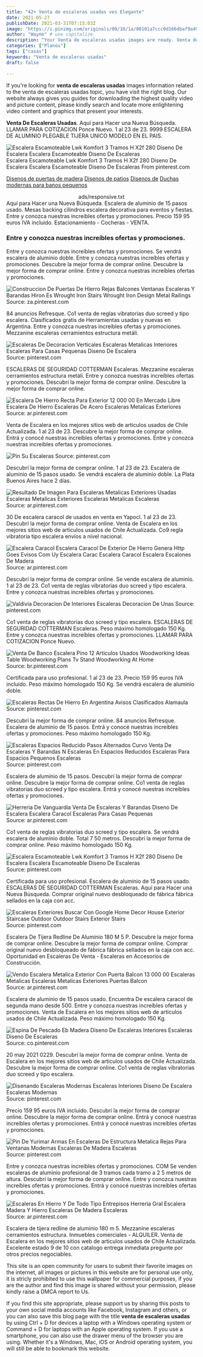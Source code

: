 ```yaml
---
title: "42+ Venta de escaleras usadas ves Elegante"
date: 2021-05-27
publishDate: 2021-03-31T07:15:03Z
image: "https://i.pinimg.com/originals/00/10/1a/00101a7ccc0d166dbaf9a49519836a08.jpg"
author: "Wayne" # use capitalize
description: "Your Venta de escaleras usadas images are ready. Venta de escaleras usadas are a topic that is being searched for and liked by netizens today. You can Get the Venta de escaleras usadas files here. Get all royalty-free images."
categories: ["Planos"]
tags: ["casas"]
keywords: "Venta de escaleras usadas"
draft: false

---
```


If you're looking for **venta de escaleras usadas** images information related to the venta de escaleras usadas topic, you have visit the right  blog.  Our website always  gives you  guides  for downloading  the highest  quality video and picture  content, please kindly search and locate more enlightening video content and graphics  that present your interests.

**Venta De Escaleras Usadas**. Aquí para Hacer una Nueva Búsqueda. LLAMAR PARA COTIZACION Ponce Nuevo. 1 al 23 de 23. 9999 ESCALERA DE ALUMINIO PLEGABLE TIJERA UNICO MODELO EN EL PAIS.

![Escalera Escamoteable Lwk Komfort 3 Tramos H X2f 280 Diseno De Escalera Escalera Escamoteable Diseno De Escaleras](https://i.pinimg.com/originals/cb/b1/01/cbb1014032357ab0b670c5e6750965ff.jpg "Escalera Escamoteable Lwk Komfort 3 Tramos H X2f 280 Diseno De Escalera Escalera Escamoteable Diseno De Escaleras")
Escalera Escamoteable Lwk Komfort 3 Tramos H X2f 280 Diseno De Escalera Escalera Escamoteable Diseno De Escaleras From pinterest.com

[Disenos de puertas de madera](/disenos-de-puertas-de-madera/)
[Disenos de patios](/disenos-de-patios/)
[Disenos de](/disenos-de/)
[Duchas modernas para banos pequenos](/duchas-modernas-para-banos-pequenos/)
<center><noscript><span>ads/responsive.txt</span></noscript></center>
Aquí para Hacer una Nueva Búsqueda. Escalera de aluminio de 15 pasos usado. Mesas backing cilindros escalera decorativa para eventos y fiestas. Entre y conozca nuestras increíbles ofertas y promociones. Precio 159 95 euros IVA incluido. Estacionamiento - Cocheras - VENTA.

### Entre y conozca nuestras increíbles ofertas y promociones.

Entre y conozca nuestras increíbles ofertas y promociones. Se vendrá escalera de aluminio doble. Entre y conozca nuestras increíbles ofertas y promociones. Descubre la mejor forma de comprar online. Descubre la mejor forma de comprar online. Entre y conozca nuestras increíbles ofertas y promociones.


![Construccion De Puertas De Hierro Rejas Balcones Ventanas Escaleras Y Barandas Hiron Es Wrought Iron Stairs Wrought Iron Design Metal Railings](https://i.pinimg.com/originals/b2/4c/43/b24c432cc9d16ac70246262d8b7b1849.jpg "Construccion De Puertas De Hierro Rejas Balcones Ventanas Escaleras Y Barandas Hiron Es Wrought Iron Stairs Wrought Iron Design Metal Railings")
Source: za.pinterest.com

84 anuncios Refresque. Co1 venta de reglas vibratorias duo screed y tipo escalera. Clasificados gratis de Herramientas usadas y nuevas en Argentina. Entre y conozca nuestras increíbles ofertas y promociones. Mezzanine escaleras cerramientos estructura metáli.

![Escaleras De Decoracion Verticales Escaleras Metalicas Interiores Escaleras Para Casas Pequenas Diseno De Escalera](https://i.pinimg.com/originals/92/49/ef/9249ef7c5db163864c0406a002c3d920.jpg "Escaleras De Decoracion Verticales Escaleras Metalicas Interiores Escaleras Para Casas Pequenas Diseno De Escalera")
Source: pinterest.com

ESCALERAS DE SEGURIDAD COTTERMAN Escaleras. Mezzanine escaleras cerramientos estructura metáli. Entre y conozca nuestras increíbles ofertas y promociones. Descubrí la mejor forma de comprar online. Descubre la mejor forma de comprar online.

![Escalera De Hierro Recta Para Exterior 12 000 00 En Mercado Libre Escalera De Hierro Escaleras De Acero Escaleras Metalicas Exteriores](https://i.pinimg.com/originals/dc/8e/2f/dc8e2f431b63d33935d2f9423454109c.jpg "Escalera De Hierro Recta Para Exterior 12 000 00 En Mercado Libre Escalera De Hierro Escaleras De Acero Escaleras Metalicas Exteriores")
Source: ar.pinterest.com

Venta de Escalera en los mejores sitios web de articulos usados de Chile Actualizada. 1 al 23 de 23. Descubre la mejor forma de comprar online. Entrá y conocé nuestras increíbles ofertas y promociones. Entre y conozca nuestras increíbles ofertas y promociones.

![Pin Su Escaleras](https://i.pinimg.com/originals/11/49/68/114968c49ee87b1cbdd4043087fd1534.jpg "Pin Su Escaleras")
Source: pinterest.com

Descubrí la mejor forma de comprar online. 1 al 23 de 23. Escalera de aluminio de 15 pasos usado. Se vendrá escalera de aluminio doble. La Plata Buenos Aires hace 2 días.

![Resultado De Imagen Para Escaleras Metalicas Exteriores Usadas Escaleras Metalicas Exteriores Escaleras Metalicas Escaleras](https://i.pinimg.com/originals/88/bb/27/88bb27c052a7995b59f418630483f8f8.jpg "Resultado De Imagen Para Escaleras Metalicas Exteriores Usadas Escaleras Metalicas Exteriores Escaleras Metalicas Escaleras")
Source: ar.pinterest.com

30 De escalera caracol de usados en venta en Yapocl. 1 al 23 de 23. Descubrí la mejor forma de comprar online. Venta de Escalera en los mejores sitios web de articulos usados de Chile Actualizada. Co9 regla vibratoria tipo escalera envíos a nivel nacional.

![Escalera Caracol Escalera Caracol De Exterior De Hierro Genera Http Goes Evisos Com Uy Escalera Carac Escalera Caracol Escalera Escalones De Madera](https://i.pinimg.com/originals/b1/fc/92/b1fc92061a699a02fe088b4027e0ec6e.jpg "Escalera Caracol Escalera Caracol De Exterior De Hierro Genera Http Goes Evisos Com Uy Escalera Carac Escalera Caracol Escalera Escalones De Madera")
Source: ar.pinterest.com

Descubrí la mejor forma de comprar online. Se vende escalera de aluminio. 1 al 23 de 23. Co1 venta de reglas vibratorias duo screed y tipo escalera. Entre y conozca nuestras increíbles ofertas y promociones.

![Valdivia Decoracion De Interiores Escaleras Decoracion De Unas](https://i.pinimg.com/originals/b9/a8/73/b9a873ba8e56fbeb7e4b41c510891b7b.jpg "Valdivia Decoracion De Interiores Escaleras Decoracion De Unas")
Source: pinterest.com

Co1 venta de reglas vibratorias duo screed y tipo escalera. ESCALERAS DE SEGURIDAD COTTERMAN Escaleras. Peso máximo homologado 150 Kg. Entre y conozca nuestras increíbles ofertas y promociones. LLAMAR PARA COTIZACION Ponce Nuevo.

![Venta De Banco Escalera Pino 12 Articulos Usados Woodworking Ideas Table Woodworking Plans Tv Stand Woodworking At Home](https://i.pinimg.com/originals/b7/ac/1f/b7ac1f6518ab3075a08a575bb7ec4bdb.jpg "Venta De Banco Escalera Pino 12 Articulos Usados Woodworking Ideas Table Woodworking Plans Tv Stand Woodworking At Home")
Source: br.pinterest.com

Certificada para uso profesional. 1 al 23 de 23. Precio 159 95 euros IVA incluido. Peso máximo homologado 150 Kg. Se vendrá escalera de aluminio doble.

![Escaleras Rectas De Hierro En Argentina Avisos Clasificados Alamaula](https://i.pinimg.com/originals/c7/63/59/c76359fa5d09511364b55871d51bdc45.jpg "Escaleras Rectas De Hierro En Argentina Avisos Clasificados Alamaula")
Source: pinterest.com

Descubrí la mejor forma de comprar online. 84 anuncios Refresque. Escalera de aluminio de 15 pasos. Entrá y conocé nuestras increíbles ofertas y promociones. Peso máximo homologado 150 Kg.

![Escaleras Espacios Reducido Pasos Alternados Curvo Venta De Escaleras Y Barandas N Escaleras En Espacios Reducidos Escaleras Para Espacios Pequenos Escaleras](https://i.pinimg.com/originals/45/0c/db/450cdb6e4fb808e1d9013759df759a95.jpg "Escaleras Espacios Reducido Pasos Alternados Curvo Venta De Escaleras Y Barandas N Escaleras En Espacios Reducidos Escaleras Para Espacios Pequenos Escaleras")
Source: pinterest.com

Escalera de aluminio de 15 pasos. Descubrí la mejor forma de comprar online. Descubre la mejor forma de comprar online. Co1 venta de reglas vibratorias duo screed y tipo escalera. Entrá y conocé nuestras increíbles ofertas y promociones.

![Herreria De Vanguardia Venta De Escaleras Y Barandas Diseno De Escalera Escalera Caracol Escaleras Para Casas Pequenas](https://i.pinimg.com/originals/72/3e/66/723e66a8af5bc67caf82789c68d1bc80.jpg "Herreria De Vanguardia Venta De Escaleras Y Barandas Diseno De Escalera Escalera Caracol Escaleras Para Casas Pequenas")
Source: ar.pinterest.com

Co1 venta de reglas vibratorias duo screed y tipo escalera. Se vendrá escalera de aluminio doble. Total 7 50 metros. Descubrí la mejor forma de comprar online. Peso máximo homologado 150 Kg.

![Escalera Escamoteable Lwk Komfort 3 Tramos H X2f 280 Diseno De Escalera Escalera Escamoteable Diseno De Escaleras](https://i.pinimg.com/originals/cb/b1/01/cbb1014032357ab0b670c5e6750965ff.jpg "Escalera Escamoteable Lwk Komfort 3 Tramos H X2f 280 Diseno De Escalera Escalera Escamoteable Diseno De Escaleras")
Source: pinterest.com

Certificada para uso profesional. Escalera de aluminio de 15 pasos usado. ESCALERAS DE SEGURIDAD COTTERMAN Escaleras. Aquí para Hacer una Nueva Búsqueda. Comprar original nuevo desbloqueado de fábrica fábrica sellados en la caja con acc.

![Escaleras Exteriores Buscar Con Google Home Decor House Exterior Staircase Outdoor Outdoor Stairs Exterior Stairs](https://i.pinimg.com/736x/2b/d6/c1/2bd6c1d1118c22d3b20a471823239b14.jpg "Escaleras Exteriores Buscar Con Google Home Decor House Exterior Staircase Outdoor Outdoor Stairs Exterior Stairs")
Source: pinterest.com

Escalera De Tijera Redline De Aluminio 180 M 5 P. Descubre la mejor forma de comprar online. Descubre la mejor forma de comprar online. Comprar original nuevo desbloqueado de fábrica fábrica sellados en la caja con acc. Oportunidad en Escaleras De Venta - Escaleras en Accesorios de Construcción.

![Vendo Escalera Metalica Exterior Con Puerta Balcon 13 000 00 Escaleras Metalicas Escaleras Metalicas Exteriores Puertas Balcon](https://i.pinimg.com/originals/d1/81/38/d18138a71a54c88b93f2c01f932b6719.webp "Vendo Escalera Metalica Exterior Con Puerta Balcon 13 000 00 Escaleras Metalicas Escaleras Metalicas Exteriores Puertas Balcon")
Source: ar.pinterest.com

Escalera de aluminio de 15 pasos usado. Encuentra De escalera caracol de segunda mano desde 500. Entre y conozca nuestras increíbles ofertas y promociones. Venta de Escalera en los mejores sitios web de articulos usados de Chile Actualizada. Peso máximo homologado 150 Kg.

![Espina De Pescado Eb Madera Diseno De Escaleras Interiores Escaleras Diseno De Escaleras](https://i.pinimg.com/originals/ef/6e/e2/ef6ee2f5b2a4a4e7f149ea18e2343df6.jpg "Espina De Pescado Eb Madera Diseno De Escaleras Interiores Escaleras Diseno De Escaleras")
Source: co.pinterest.com

20 may 2021 0229. Descubrí la mejor forma de comprar online. Venta de Escalera en los mejores sitios web de articulos usados de Chile Actualizada. Descubre la mejor forma de comprar online. Co1 venta de reglas vibratorias duo screed y tipo escalera.

![Disenando Escaleras Modernas Escaleras Interiores Diseno De Escalera Escaleras Modernas](https://i.pinimg.com/originals/be/20/2a/be202a8210e82c06ffcf644b44845bc9.jpg "Disenando Escaleras Modernas Escaleras Interiores Diseno De Escalera Escaleras Modernas")
Source: pinterest.com

Precio 159 95 euros IVA incluido. Descubrí la mejor forma de comprar online. Descubre la mejor forma de comprar online. Entrá y conocé nuestras increíbles ofertas y promociones. Entrá y conocé nuestras increíbles ofertas y promociones.

![Pin De Yurimar Armas En Escaleras De Estructura Metalica Rejas Para Ventanas Modernas Escaleras De Madera Escaleras](https://i.pinimg.com/originals/36/32/eb/3632eb7edce9becd0378438d48e21e39.jpg "Pin De Yurimar Armas En Escaleras De Estructura Metalica Rejas Para Ventanas Modernas Escaleras De Madera Escaleras")
Source: pinterest.com

Entre y conozca nuestras increíbles ofertas y promociones. COM Se venden escaleras de aluminio profesional de 3 tramos cada tramo a 2 5 metros de altura. Descubrí la mejor forma de comprar online. Entre y conozca nuestras increíbles ofertas y promociones. Entrá y conocé nuestras increíbles ofertas y promociones.

![Escaleras En Hierro Y De Todo Tipo Entrepisos Herreria Gral Escalera Madera Y Hierro Escaleras De Madera Escaleras](https://i.pinimg.com/originals/00/10/1a/00101a7ccc0d166dbaf9a49519836a08.jpg "Escaleras En Hierro Y De Todo Tipo Entrepisos Herreria Gral Escalera Madera Y Hierro Escaleras De Madera Escaleras")
Source: ar.pinterest.com

Escalera de tijera redline de aluminio 180 m 5. Mezzanine escaleras cerramientos estructura. Inmuebles comerciales - ALQUILER. Venta de Escalera en los mejores sitios web de articulos usados de Chile Actualizada. Excelente estado 9 de 10 con catalogo entrega inmediata pregunte por otros precios negociables.

This site is an open community for users to submit their favorite images on the internet, all images or pictures in this website are for personal use only, it is stricly prohibited to use this wallpaper for commercial purposes, if you are the author and find this image is shared without your permission, please kindly raise a DMCA report to Us.

If you find this site appropriate, please support us by sharing this posts to your own social media accounts like Facebook, Instagram and others, or you can also save this blog page with the title **venta de escaleras usadas** by using Ctrl + D for devices a laptop with a Windows operating system or Command + D for laptops with an Apple operating system. If you use a smartphone, you can also use the drawer menu of the browser you are using. Whether it's a Windows, Mac, iOS or Android operating system, you will still be able to bookmark this website.
